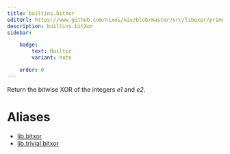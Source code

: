 ```yaml
---
title: builtins.bitXor
editUrl: https://www.github.com/nixos/nix/blob/master/src/libexpr/primops.cc
description: builtins.bitXor
sidebar:

    badge:
        text: Builtin
        variant: note

    order: 0
---
```


Return the bitwise XOR of the integers *e1* and *e2*.


# Aliases

- [lib.bitxor](/nix-doc-comments/reference/lib/lib-bitxor)
- [lib.trivial.bitxor](/nix-doc-comments/reference/lib/trivial/lib-trivial-bitxor)


